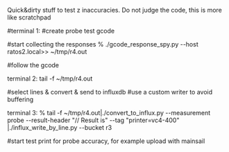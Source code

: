 Quick&dirty stuff to test z inaccuracies. Do not judge the code, this is more like scratchpad

#terminal 1:
#create probe test gcode

#start collecting the responses
% ./gcode_response_spy.py --host ratos2.local>> ~/tmp/r4.out

#follow the gcode

terminal 2:
tail -f ~/tmp/r4.out

#select lines & convert & send to influxdb
#use a custom writer to avoid buffering

terminal 3:
% tail -f  ~/tmp/r4.out|./convert_to_influx.py --measurement probe --result-header "// Result is" --tag "printer=vc4-400" |./influx_write_by_line.py --bucket r3

#start test print for probe accuracy, for example upload with mainsail

